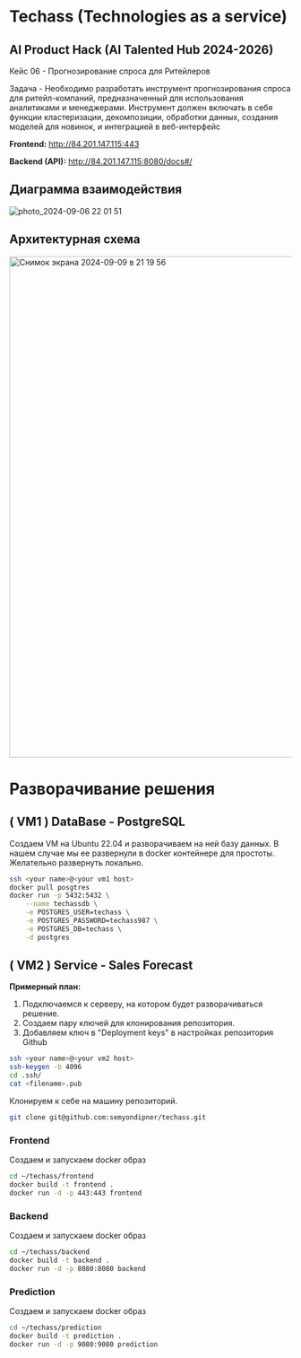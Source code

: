 # Techass (Technologies as a service)

## AI Product Hack (AI Talented Hub 2024-2026)

Кейс 06 - Прогнозирование спроса для Ритейлеров

Задача - Необходимо разработать инструмент прогнозирования спроса для ритейл-компаний, предназначенный для использования аналитиками и менеджерами. Инструмент должен включать в себя функции кластеризации, декомпозиции, обработки данных, создания моделей для новинок, и 
интеграцией в веб-интерфейс

**Frontend:** http://84.201.147.115:443

**Backend (API):** http://84.201.147.115:8080/docs#/

## Диаграмма взаимодействия

![photo_2024-09-06 22 01 51](https://github.com/user-attachments/assets/45a27082-c7db-4a16-8074-dc59b22d8f27)

## Архитектурная схема

<img width="894" alt="Снимок экрана 2024-09-09 в 21 19 56" src="https://github.com/user-attachments/assets/f1b6b3d1-a0eb-4ad9-a3d3-047a6351f4b7">

# Разворачивание решения
## ( VM1 ) DataBase - PostgreSQL

Создаем VM на Ubuntu 22.04 и разворачиваем на ней базу данных. В нашем случае мы ее развернули в docker контейнере для простоты. Желательно развернуть локально.

```bash
ssh <your name>@<your vm1 host>
docker pull posgtres
docker run -p 5432:5432 \
	--name techassdb \
	-e POSTGRES_USER=techass \
	-e POSTGRES_PASSWORD=techass987 \
	-e POSTGRES_DB=techass \
	-d postgres
```

## ( VM2 ) Service - Sales Forecast

**Примерный план:**
1. Подключаемся к серверу, на котором будет разворачиваться решение.
2. Cоздаем пару ключей для клонирования репозитория.
3. Добавляем ключ в "Deployment keys" в настройках репозитория Github

```bash
ssh <your name>@<your vm2 host>
ssh-keygen -b 4096
cd .ssh/
cat <filename>.pub
```

Клонируем к себе на машину репозиторий.

```bash
git clone git@github.com:semyondipner/techass.git
```

### Frontend

Создаем и запускаем docker образ

```bash
cd ~/techass/frontend
docker build -t frontend .
docker run -d -p 443:443 frontend
```

### Backend 

Создаем и запускаем docker образ

```bash
cd ~/techass/backend
docker build -t backend .
docker run -d -p 8080:8080 backend
```

### Prediction

Создаем и запускаем docker образ

```bash
cd ~/techass/prediction
docker build -t prediction .
docker run -d -p 9080:9080 prediction
```
